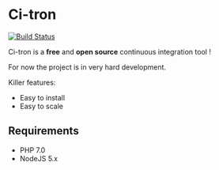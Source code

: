 Ci-tron
=======

[![Build Status](https://travis-ci.org/ci-tron/ci-tron.svg?branch=master)](https://travis-ci.org/ci-tron/ci-tron)

Ci-tron is a **free** and **open source** continuous integration tool !

For now the project is in very hard development.

Killer features:

* Easy to install
* Easy to scale

Requirements
------------

* PHP 7.0
* NodeJS 5.x
